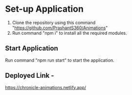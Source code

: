 # Set-up Application

1) Clone the repository using this command "https://github.com/PrashantS360/Animations"
2) Run command "npm i" to install all the required modules.

## Start Application

Run command "npm run start" to start the application.

## Deployed Link - 
https://chronicle-animations.netlify.app/